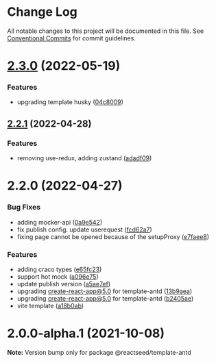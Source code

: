 # Change Log

All notable changes to this project will be documented in this file.
See [Conventional Commits](https://conventionalcommits.org) for commit guidelines.

# [2.3.0](https://github.com/reactseed/reactseed/compare/@reactseed/template-antd@2.2.1...@reactseed/template-antd@2.3.0) (2022-05-19)


### Features

* upgrading template husky ([04c8009](https://github.com/reactseed/reactseed/commit/04c8009bdc306570b4d377c32b4bf3ac6a7b404d))





## [2.2.1](https://github.com/reactseed/reactseed/compare/@reactseed/template-antd@2.2.0...@reactseed/template-antd@2.2.1) (2022-04-28)


### Features

* removing use-redux, adding zustand ([adadf09](https://github.com/reactseed/reactseed/commit/adadf09ecfd62e393f6adced4ceb0a2126ce2d36))





# 2.2.0 (2022-04-27)


### Bug Fixes

* adding mocker-api ([0a9e542](https://github.com/reactseed/reactseed/commit/0a9e54283fddec02e1d6c153921afea3514bd400))
* fix publish config. update userequest ([fcd62a7](https://github.com/reactseed/reactseed/commit/fcd62a72a4279fa4c75270d772bcccfa97bbdcfd))
* fixing page cannot be opened because of the setupProxy ([e7faee8](https://github.com/reactseed/reactseed/commit/e7faee85dcc6ccd0c1c5fbdf6885f6fc38f8246d))


### Features

* adding craco types ([e65fc23](https://github.com/reactseed/reactseed/commit/e65fc2391264732faf9192a3f294b0abfe1f36df))
* support hot mock ([a096e75](https://github.com/reactseed/reactseed/commit/a096e75f0157433f9fbc91809b770294f08c699d))
* update publish version ([a5ae7ef](https://github.com/reactseed/reactseed/commit/a5ae7ef9dfe0f0270e2dd8c81ce4be317d4918ec))
* upgrading create-react-app@5.0 for template-antd ([13b9aea](https://github.com/reactseed/reactseed/commit/13b9aea48313f538ab4ffd73e24cb169a6034949))
* upgrading create-react-app@5.0 for template-antd ([b2405ae](https://github.com/reactseed/reactseed/commit/b2405ae8a004e6095e4b45c52f39aa0c2a5433ea))
* vite template ([a18b0ab](https://github.com/reactseed/reactseed/commit/a18b0ab60fa40375f66ac6d7f374e79d92904668))





# 2.0.0-alpha.1 (2021-10-08)

**Note:** Version bump only for package @reactseed/template-antd

